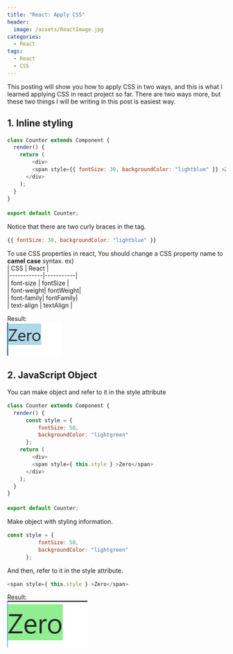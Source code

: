 ```yaml
---
title: "React: Apply CSS"
header:
  image: /assets/ReactImage.jpg
categories:
  - React
tags:
  - React
  - CSS
---
```


This posting will show you how to apply CSS in two ways,
and this is what I learned applying CSS in react project so far.
There are two ways more, but these two things I will be writing in this post is easiest way.

## 1. Inline styling
```js
class Counter extends Component {
  render() { 
    return (
        <div>
        <span style={{ fontSize: 30, backgroundColor: "lightblue" }} >Zero</span>
      </div>
    );
  }
}
 
export default Counter;
```

Notice that there are two curly braces in the tag. 

```js
{{ fontSize: 30, backgroundColor: "lightblue" }}
```

To use CSS properties in react, You should change a CSS property name to **camel case** syntax.
ex)   
| CSS        | React     |  
|------------|-----------|  
| font-size  | fontSize  |  
| font-weight| fontWeight|  
| font-family| fontFamily|  
| text-align | textAlign |  
  
Result:  
![Image install extention](/assets/applyCSS1.png)

## 2. JavaScript Object
You can make object and refer to it in the style attribute
```js
class Counter extends Component {
  render() { 
      const style = {
          fontSize: 50, 
          backgroundColor: "lightgreen"
      };
    return (
        <div>
        <span style={ this.style } >Zero</span>
      </div>
    );
  }
}
 
export default Counter;
```
Make object with styling information.
```js
const style = {
          fontSize: 50, 
          backgroundColor: "lightgreen"
      };
```
And then, refer to it in the style attribute.
```js
<span style={ this.style } >Zero</span>
```
Result:  
![Image install extention](/assets/applyCSS2.png)

